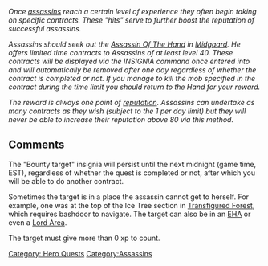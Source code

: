 *Once [ assassins](Assassin.md "wikilink") reach a certain level of
experience they often begin taking on specific contracts. These "hits"
serve to further boost the reputation of successful assassins.*

*Assassins should seek out the [Assassin Of The
Hand](Assassin_Of_The_Hand "wikilink") in
[Midgaard](Midgaard "wikilink"). He offers limited time contracts to
Assassins of at least level 40. These contracts will be displayed via
the INSIGNIA command once entered into and will automatically be removed
after one day regardless of whether the contract is completed or not. If
you manage to kill the mob specified in the contract during the time
limit you should return to the Hand for your reward.*

*The reward is always one point of [reputation](reputation "wikilink").
Assassins can undertake as many contracts as they wish (subject to the 1
per day limit) but they will never be able to increase their reputation
above 80 via this method.*

## Comments

The "Bounty target" insignia will persist until the next midnight (game
time, EST), regardless of whether the quest is completed or not, after
which you will be able to do another contract.

Sometimes the target is in a place the assassin cannot get to herself.
For example, one was at the top of the Ice Tree section in [Transfigured
Forest](Transfigured_Forest "wikilink"), which requires bashdoor to
navigate. The target can also be in an
[EHA](:Category:Elite_Hero_Areas.md "wikilink") or even a [Lord
Area](:Category:Lord_Planes.md "wikilink").

The target must give more than 0 xp to count.

[Category: Hero Quests](Category:_Hero_Quests "wikilink")
[Category:Assassins](Category:Assassins "wikilink")
